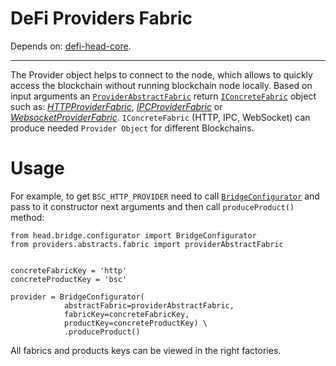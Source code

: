 # DeFi Providers Fabric

Depends on: [defi-head-core](https://github.com/e183b796621afbf902067460/defi-head-core).

---
The Provider object helps to connect to the node, which allows to quickly access the blockchain without running blockchain node locally. Based on input arguments an [`ProviderAbstractFabric`](https://github.com/e183b796621afbf902067460/defi-providers-fabric/blob/master/providers/abstracts/fabric.py) return [`IConcreteFabric`](https://github.com/e183b796621afbf902067460/defi-head-core/blob/master/head/interfaces/fabrics/interface.py) object such as: [*HTTPProviderFabric*](https://github.com/e183b796621afbf902067460/defi-providers-fabric/blob/master/providers/fabrics/http/fabric.py), [*IPCProviderFabric*](https://github.com/e183b796621afbf902067460/defi-providers-fabric/blob/master/providers/fabrics/ipc/fabric.py) or [*WebsocketProviderFabric*](https://github.com/e183b796621afbf902067460/defi-providers-fabric/blob/master/providers/fabrics/websocket/fabric.py).
`IConcreteFabric` (HTTP, IPC, WebSocket) can produce needed `Provider Object` for different Blockchains.

# Usage
For example, to get `BSC_HTTP_PROVIDER` need to call [`BridgeConfigurator`](https://github.com/e183b796621afbf902067460/defi-head-core/blob/master/head/bridge/configurator.py) and pass to it constructor next arguments and then call `produceProduct()` method:
```
from head.bridge.configurator import BridgeConfigurator
from providers.abstracts.fabric import providerAbstractFabric


concreteFabricKey = 'http'
concreteProductKey = 'bsc'

provider = BridgeConfigurator(
            abstractFabric=providerAbstractFabric,
            fabricKey=concreteFabricKey,
            productKey=concreteProductKey) \
            .produceProduct()
```

All fabrics and products keys can be viewed in the right factories.
